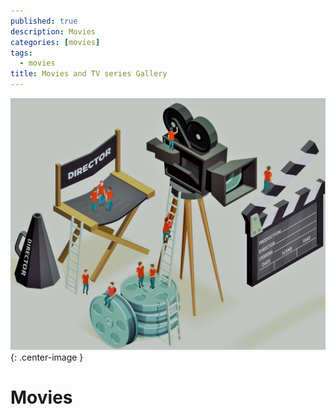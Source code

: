 ```yaml
---
published: true
description: Movies
categories: [movies]
tags:
  - movies
title: Movies and TV series Gallery
---
```

![](/assets/images/movie_icon.jpg?raw=true){: .center-image }
# Movies